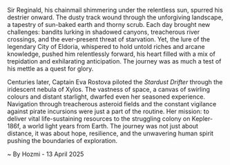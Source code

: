 
Sir Reginald, his chainmail shimmering under the relentless sun, spurred his destrier onward.  The dusty track wound through the unforgiving landscape, a tapestry of sun-baked earth and thorny scrub.  Each day brought new challenges: bandits lurking in shadowed canyons, treacherous river crossings, and the ever-present threat of starvation. Yet, the lure of the legendary City of Eldoria, whispered to hold untold riches and arcane knowledge, pushed him relentlessly forward, his heart filled with a mix of trepidation and exhilarating anticipation.  The journey was as much a test of his mettle as a quest for glory.

Centuries later, Captain Eva Rostova piloted the *Stardust Drifter* through the iridescent nebula of Xylos.  The vastness of space, a canvas of swirling colours and distant starlight, dwarfed even her seasoned experience.  Navigation through treacherous asteroid fields and the constant vigilance against pirate incursions were just a part of the routine.  Her mission: to deliver vital life-sustaining resources to the struggling colony on Kepler-186f, a world light years from Earth.  The journey was not just about distance, it was about hope, resilience, and the unwavering human spirit pushing the boundaries of exploration.

~ By Hozmi - 13 April 2025
